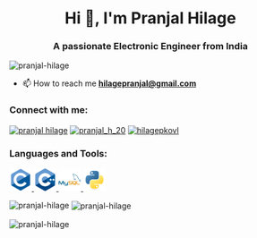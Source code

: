 <h1 align="center">Hi 👋, I'm Pranjal Hilage</h1>
<h3 align="center">A passionate Electronic Engineer from India</h3>

<p align="left"> <img src="https://komarev.com/ghpvc/?username=pranjal-hilage&label=Profile%20views&color=0e75b6&style=flat" alt="pranjal-hilage" /> </p>

- 📫 How to reach me **hilagepranjal@gmail.com**

<h3 align="left">Connect with me:</h3>
<p align="left">
<a href="https://linkedin.com/in/pranjal-hilage-606b32263" target="blank"><img align="center" src="https://raw.githubusercontent.com/rahuldkjain/github-profile-readme-generator/master/src/images/icons/Social/linked-in-alt.svg" alt="pranjal hilage" height="30" width="40" /></a>
<a href="https://instagram.com/pranjal_h_20" target="blank"><img align="center" src="https://raw.githubusercontent.com/rahuldkjain/github-profile-readme-generator/master/src/images/icons/Social/instagram.svg" alt="pranjal_h_20" height="30" width="40" /></a>
<a href="https://auth.geeksforgeeks.org/user/hilagepkovl" target="blank"><img align="center" src="https://raw.githubusercontent.com/rahuldkjain/github-profile-readme-generator/master/src/images/icons/Social/geeks-for-geeks.svg" alt="hilagepkovl" height="30" width="40" /></a>
</p>

<h3 align="left">Languages and Tools:</h3>
<p align="left"> <a href="https://www.cprogramming.com/" target="_blank" rel="noreferrer"> <img src="https://raw.githubusercontent.com/devicons/devicon/master/icons/c/c-original.svg" alt="c" width="40" height="40"/> </a> <a href="https://www.w3schools.com/cpp/" target="_blank" rel="noreferrer"> <img src="https://raw.githubusercontent.com/devicons/devicon/master/icons/cplusplus/cplusplus-original.svg" alt="cplusplus" width="40" height="40"/> </a> <a href="https://www.mysql.com/" target="_blank" rel="noreferrer"> <img src="https://raw.githubusercontent.com/devicons/devicon/master/icons/mysql/mysql-original-wordmark.svg" alt="mysql" width="40" height="40"/> </a> <a href="https://www.python.org" target="_blank" rel="noreferrer"> <img src="https://raw.githubusercontent.com/devicons/devicon/master/icons/python/python-original.svg" alt="python" width="40" height="40"/> </a> </p>

<p><img align="left" src="https://github-readme-stats.vercel.app/api/top-langs?username=pranjal-hilage&show_icons=true&locale=en&layout=compact" alt="pranjal-hilage" /></p>

<p>&nbsp;<img align="center" src="https://github-readme-stats.vercel.app/api?username=pranjal-hilage&show_icons=true&locale=en" alt="pranjal-hilage" /></p>

<p><img align="center" src="https://github-readme-streak-stats.herokuapp.com/?user=pranjal-hilage&" alt="pranjal-hilage" /></p>
